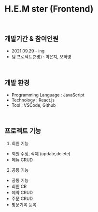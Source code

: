 # H.E.M ster (Frontend)
<br>

## 개발기간 & 참여인원
- 2021.09.29 - ing
- 팀 프로젝트(2명) : 박은지, 오하영

<br>

## 개발 환경
- Programming Language : JavaScript
- Technology : React.js
- Tool : VSCode, Github

<br>

## 프로젝트 기능
1. 회원 기능
  + 회원 수정, 삭제 (update,delete)
  + 메뉴 CRUD

2. 공통 기능
  + 공통 기능
  + 회원 CR
  + 예약 CRUD
  + 주문 CRUD
  + 방문기록 등록
